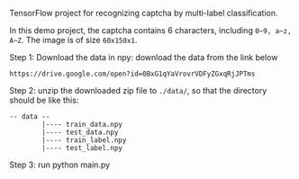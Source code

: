 TensorFlow project for recognizing captcha by multi-label classification.

In this demo project, the captcha contains 6 characters, including `0~9, a~z, A~Z`. The image is of size `60x150x1`.

Step 1: Download the data in npy: download the data from the link below

```
https://drive.google.com/open?id=0BxG1qYaVrovrVDFyZGxqRjJPTms
```

Step 2: unzip the downloaded zip file to `./data/`, so that the directory should be like this:

```
-- data --
        |---- train_data.npy
        |---- test_data.npy
        |---- train_label.npy
        |---- test_label.npy
```

Step 3: run python main.py

